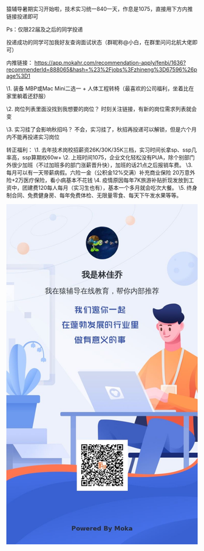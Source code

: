 猿辅导暑期实习开始啦，技术实习统一840一天，作息是1075，直接用下方内推链接投递即可

Ps：仅限22届及之后的同学投递

投递成功的同学可加我好友查询面试状态（群昵称@小白，在群里问问北航大佬即可）

内推链接：
https://app.mokahr.com/recommendation-apply/fenbi/1636?recommenderId=888065&hash=%23%2Fjobs%3Fzhineng%3D67596%26page%3D1

\1. 装备
MBP或Mac Mini二选一 + 人体工程转椅（最喜欢的公司福利，坐着比在家里躺着还舒服）

\2. 岗位列表里面没找到我想要的岗位？
时刻关注链接，有新的岗位需求列表就会变

\3. 实习挂了会影响秋招吗？
不会，实习挂了，秋招再投递可以解锁，但是六个月内不能再投递实习岗位

转正福利：
\1. 去年技术岗校招薪资26K/30K/35K三档，实习时间长拿sp、ssp几率高，ssp算期权60w+
\2. 上班时间1075，企业文化轻松没有PUA，除个别部门外很少加班（不过加班多的部门涨薪晋升快），加班的话21点之后报销车费。
\3. 每月可以有一天带薪病假。六险一金（公积金12%交满）补充商业保险 20万意外险+2万医疗保险，看小病基本不花钱 
\4. 疫情原因每年7K旅游补贴折现发放到工资中，团建费120每人每月（实习生也有），基本一个多月就会吃次大餐。
\5. 终身制合同、免费健身房、每年免费体检、无限量零食、每天下午发水果等等。

![](猿辅导.jpg)